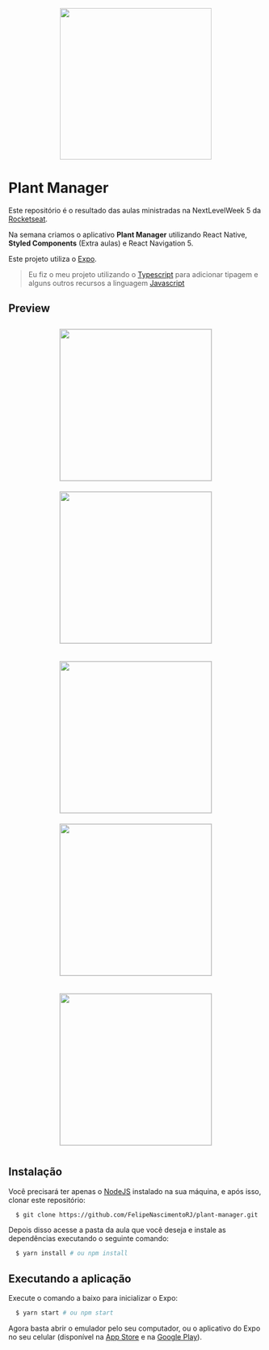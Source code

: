 <p align="center">
  <a href="https://felipenascimento.dev">
    <img src="assets/images/logo.png" width="300" />
  </a>
</p>

# Plant Manager

Este repositório é o resultado das aulas ministradas na NextLevelWeek 5 da [Rocketseat](https://rocketseat.com.br/).

Na semana criamos o aplicativo **Plant Manager** utilizando React Native, **Styled Components** (Extra aulas) e React Navigation 5.

Este projeto utiliza o [Expo](https://expo.io/).

> Eu fiz o meu projeto utilizando o [Typescript](https://www.typescriptlang.org/) para adicionar tipagem e alguns outros recursos a linguagem [Javascript](https://pt.wikipedia.org/wiki/JavaScript)

## Preview

<p align="center">
  <img src="assets/images/screen-0.png" width="300" style="margin: 10px;border: #ccc solid 1px;" />
  <img src="assets/images/screen-1.png" width="300" style="margin: 10px;border: #ccc solid 1px;" />
</p>

<p align="center">
  <img src="assets/images/screen-2.png" width="300" style="margin: 10px;border: #ccc solid 1px;" />
  <img src="assets/images/screen-3.png" width="300" style="margin: 10px;border: #ccc solid 1px;" />
</p>

<p align="center">
  <img src="assets/images/screen-4.png" width="300" style="margin: 10px;border: #ccc solid 1px;" />
</p>

## Instalação

Você precisará ter apenas o [NodeJS](https://nodejs.org) instalado na sua máquina, e após isso, clonar este repositório:

```sh
  $ git clone https://github.com/FelipeNascimentoRJ/plant-manager.git
```

Depois disso acesse a pasta da aula que você deseja e instale as dependências executando o seguinte comando:

```sh
  $ yarn install # ou npm install
```

## Executando a aplicação

Execute o comando a baixo para inicializar o Expo:

```sh
  $ yarn start # ou npm start
```

Agora basta abrir o emulador pelo seu computador, ou o aplicativo do Expo no seu celular (disponível na [App Store](https://apps.apple.com/br/app/expo-client/id982107779) e na [Google Play](https://play.google.com/store/apps/details?id=host.exp.exponent&hl=pt_BR)).